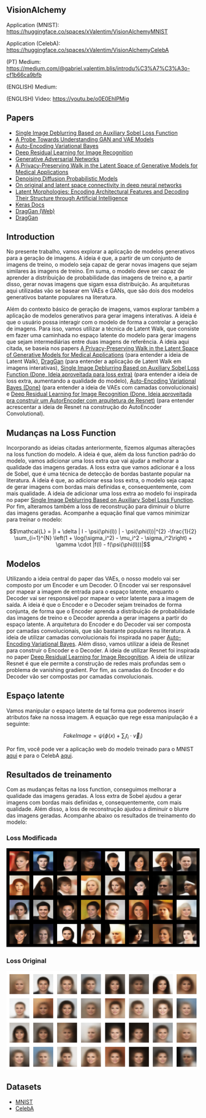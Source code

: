 ## VisionAlchemy 

Application (MNIST): https://huggingface.co/spaces/xValentim/VisionAlchemyMNIST

Application (CelebA): https://huggingface.co/spaces/xValentim/VisionAlchemyCelebA

(PT) Medium: https://medium.com/@gabriel.valentim.blis/introdu%C3%A7%C3%A3o-cf1b66ca9bfb

(ENGLISH) Medium: 

(ENGLISH) Video: https://youtu.be/o0E0EhIPMig
## Papers

- [Single Image Deblurring Based on Auxiliary Sobel Loss Function](https://ieeexplore.ieee.org/document/9276836)
- [A Probe Towards Understanding GAN and VAE Models](https://arxiv.org/pdf/1812.05676.pdf)
- [Auto-Encoding Variational Bayes](https://arxiv.org/abs/1312.6114)
- [Deep Residual Learning for Image Recognition](https://arxiv.org/abs/1512.03385)
- [Generative Adversarial Networks](https://arxiv.org/abs/1406.2661)
- [A Privacy-Preserving Walk in the Latent Space of Generative Models for Medical Applications](https://arxiv.org/pdf/2307.02984.pdf) 
- [Denoising Diffusion Probabilistic Models](https://arxiv.org/pdf/2006.11239.pdf)
- [On original and latent space connectivity in deep neural networks](https://arxiv.org/pdf/2311.06816.pdf)
- [Latent Morphologies: Encoding Architectural Features and Decoding Their Structure through Artificial Intelligence](https://dash.harvard.edu/handle/1/37372337)
- [Keras Docs](https://keras.io/api/)
- [DragGan (Web)](https://huggingface.co/spaces/DragGan/DragGan)
- [DragGan](https://arxiv.org/pdf/2305.10973.pdf)

## Introduction

No presente trabalho, vamos explorar a aplicação de modelos generativos para a geração de imagens. A ideia é que, a partir de um conjunto de imagens de treino, o modelo seja capaz de gerar novas imagens que sejam similares às imagens de treino. Em suma, o modelo deve ser capaz de aprender a distribuição de probabilidade das imagens de treino e, a partir disso, gerar novas imagens que sigam essa distribuição. As arquiteturas aqui utilizadas vão se basear em VAEs e GANs, que são dois dos modelos generativos batante populares na literatura. 

Além do contexto básico de geração de imagens, vamos explorar também a aplicação de modelos generativos para gerar imagens interativas. A ideia é que o usuário possa interagir com o modelo de forma a controlar a geração de imagens. Para isso, vamos utilizar a técnica de Latent Walk, que consiste em fazer uma caminhada no espaço latente do modelo para gerar imagens que sejam intermediárias entre duas imagens de referência. A ideia aqui citada, se baseia nos papers [A Privacy-Preserving Walk in the Latent Space of Generative Models for Medical Applications](https://arxiv.org/pdf/2307.02984.pdf) (para entender a ideia de Latent Walk), [DragGan](https://arxiv.org/pdf/2305.10973.pdf) (para entender a aplicação de Latent Walk em imagens interativas), [Single Image Deblurring Based on Auxiliary Sobel Loss Function (Done, Ideia aproveitada para loss extra)](https://ieeexplore.ieee.org/document/9276836) (para entender a ideia de loss extra, aumentando a qualidade do modelo), [Auto-Encoding Variational Bayes (Done)](https://arxiv.org/abs/1312.6114) (para entender a ideia de VAEs com camadas convolucionais) e [Deep Residual Learning for Image Recognition (Done, Ideia aproveitada pra construir um AutorEncoder com arquitetura de Resnet)](https://arxiv.org/abs/1512.03385) (para entender acrescentar a ideia de Resnet na construção do AutoEncoder Convolutional).


## Mudanças na Loss Function

Incorporando as ideias citadas anteriormente, fizemos algumas alterações na loss function do modelo. A ideia é que, além da loss function padrão do modelo, vamos adicionar uma loss extra que vai ajudar a melhorar a qualidade das imagens geradas. A loss extra que vamos adicionar é a loss de Sobel, que é uma técnica de detecção de bordas bastante popular na literatura. A ideia é que, ao adicionar essa loss extra, o modelo seja capaz de gerar imagens com bordas mais definidas e, consequentemente, com mais qualidade. A ideia de adicionar uma loss extra ao modelo foi inspirada no paper [Single Image Deblurring Based on Auxiliary Sobel Loss Function](https://ieeexplore.ieee.org/document/9276836). Por fim, alteramos também a loss de reconstrução para diminuir o blurre das imagens geradas. Acompanhe a equação final que vamos minimizar para treinar o modelo:

$$\mathcal{L} = |I + \delta | I - \psi(\phi(I)) | - \psi(\phi(I))|^{2} -\frac{1}{2} \sum_{i=1}^{N} \left(1 + \log(\sigma_i^2) - \mu_i^2 - \sigma_i^2\right) + \gamma \cdot |f(I) - f(\psi(\phi(I)))|$$


## Modelos

Utilizando a ideia central do paper das VAEs, o nosso modelo vai ser composto por um Encoder e um Decoder. O Encoder vai ser responsável por mapear a imagem de entrada para o espaço latente, enquanto o Decoder vai ser responsável por mapear o vetor latente para a imagem de saída. A ideia é que o Encoder e o Decoder sejam treinados de forma conjunta, de forma que o Encoder aprenda a distribuição de probabilidade das imagens de treino e o Decoder aprenda a gerar imagens a partir do espaço latente. A arquitetura do Encoder e do Decoder vai ser composta por camadas convolucionais, que são bastante populares na literatura. A ideia de utilizar camadas convolucionais foi inspirada no paper [Auto-Encoding Variational Bayes](https://arxiv.org/abs/1312.6114). Além disso, vamos utilizar a ideia de Resnet para construir o Encoder e o Decoder. A ideia de utilizar Resnet foi inspirada no paper [Deep Residual Learning for Image Recognition](https://arxiv.org/abs/1512.03385). A ideia de utilizar Resnet é que ele permite a construção de redes mais profundas sem o problema de vanishing gradient. Por fim, as camadas do Encoder e do Decoder vão ser compostas por camadas convolucionais.

## Espaço latente

Vamos manipular o espaço latente de tal forma que poderemos inserir atributos fake na nossa imagem. A equação que rege essa manipulação é a seguinte:

$$FakeImage = \psi(\phi(x) + \sum_{i} t_i \cdot \vec v_i)$$

Por fim, você pode ver a aplicação web do modelo treinado para o MNIST [aqui](https://huggingface.co/spaces/xValentim/VisionAlchemyMNIST) e para o CelebA [aqui](https://huggingface.co/spaces/xValentim/VisionAlchemyCelebA).

## Resultados de treinamento

Com as mudanças feitas na loss function, conseguimos melhorar a qualidade das imagens geradas. A loss extra de Sobel ajudou a gerar imagens com bordas mais definidas e, consequentemente, com mais qualidade. Além disso, a loss de reconstrução ajudou a diminuir o blurre das imagens geradas. Acompanhe abaixo os resultados de treinamento do modelo:

### Loss Modificada 

![img](./images/output_vae_sobel_resnet.png)

### Loss Original

![img](./images/output_vae_resnet.png)


## Datasets

- [MNIST](https://www.tensorflow.org/datasets/catalog/mnist)
- [CelebA](https://www.tensorflow.org/datasets/catalog/celeb_a)
